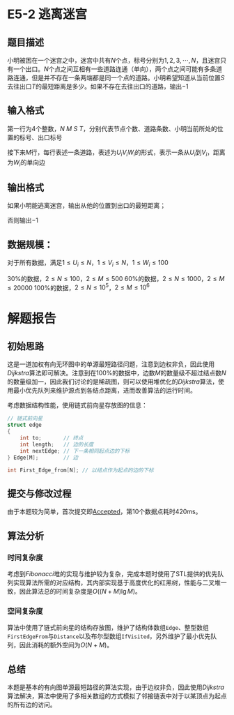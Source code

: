 # E5-2 逃离迷宫
## 题目描述
小明被困在一个迷宫之中，迷宫中共有$N$个点，标号分别为$1,2,3, \cdots ,N$，且迷宫只有一个出口。$N$个点之间互相有一些道路连通（单向），两个点之间可能有多条道路连通，但是并不存在一条两端都是同一个点的道路。小明希望知道从当前位置$S$去往出口$T$的最短距离是多少。如果不存在去往出口的道路，输出$-1$

## 输入格式
第一行为4个整数，$N\ M\ S\ T$，分别代表节点个数、道路条数、小明当前所处的位置的标号、出口标号

接下来$M$行，每行表述一条道路，表述为$U_i$$V_i$$W_i$的形式，表示一条从$U_i$到$V_i$，距离为$W_i$的单向边

## 输出格式
如果小明能逃离迷宫，输出从他的位置到出口的最短距离；

否则输出$-1$

## 数据规模：
对于所有数据，满足$1 \leq U_i \leq N$，$1 \leq V_i \leq N$，$1 \leq W_i \leq 100$

$30\%$的数据，$2 \leq N \leq 100$，$2 \leq M \leq 500$
$60\%$的数据，$2 \leq N \leq 1000$，$2 \leq M \leq 20000$
$100\%$的数据，$2 \leq N \leq 10^{5}$，$2 \leq M \leq 10^{6}$

# 解题报告
## 初始思路
这是一道加权有向无环图中的单源最短路径问题，注意到边权非负，因此使用*Dijkstra*算法即可解决。注意到在$100\%$的数据中，边数$M$的数量级不超过结点数$N$的数量级加一，因此我们讨论的是稀疏图，则可以使用堆优化的*Dijkstra*算法，使用最小优先队列来维护源点到各结点距离，进而改善算法的运行时间。

考虑数据结构性能，使用链式前向星存放图的信息：
```c++
// 链式前向星
struct edge
{
    int to;       // 终点
    int length;   // 边的长度
    int nextEdge; // 下一条相同起点边的下标
} Edge[M];        // 边

int First_Edge_from[N]; // 以结点作为起点的边的下标
```
## 提交与修改过程
由于本题较为简单，首次提交即[Accepted](https://202.38.86.171/status/239074cf665597b258e4fd4de0f7a859)，第10个数据点耗时420ms。

## 算法分析
### 时间复杂度
考虑到*Fibonacci*堆的实现与维护较为复杂，完成本题时使用了STL提供的优先队列实现算法所需的对应结构，其内部实现基于高度优化的红黑树，性能与二叉堆一致，因此算法总的时间复杂度是$O((N+M)\lg{M})$。

### 空间复杂度
算法中使用了链式前向星的结构存放图，维护了结构体数组`Edge`、整型数组`FirstEdgeFrom`与`Distance`以及布尔型数组`IfVisited`，另外维护了最小优先队列，因此消耗的额外空间为$O(N + M)$。

## 总结
本题是基本的有向图单源最短路径的算法实现，由于边权非负，因此使用*Dijkstra*算法解决，算法中使用了多相关数组的方式模拟了邻接链表中对于以某顶点为起点的所有边的访问。